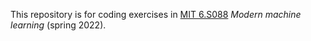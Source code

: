 This repository is for coding exercises in [MIT 6.S088](https://web.mit.edu/modernml/course/) *Modern machine learning* (spring 2022).

